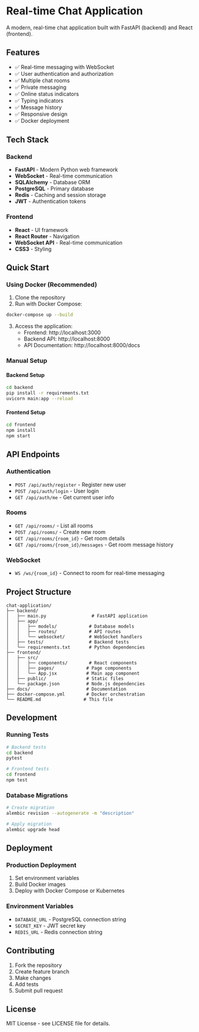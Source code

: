 # Real-time Chat Application

A modern, real-time chat application built with FastAPI (backend) and React (frontend).

## Features

- ✅ Real-time messaging with WebSocket
- ✅ User authentication and authorization
- ✅ Multiple chat rooms
- ✅ Private messaging
- ✅ Online status indicators
- ✅ Typing indicators
- ✅ Message history
- ✅ Responsive design
- ✅ Docker deployment

## Tech Stack

### Backend
- **FastAPI** - Modern Python web framework
- **WebSocket** - Real-time communication
- **SQLAlchemy** - Database ORM
- **PostgreSQL** - Primary database
- **Redis** - Caching and session storage
- **JWT** - Authentication tokens

### Frontend
- **React** - UI framework
- **React Router** - Navigation
- **WebSocket API** - Real-time communication
- **CSS3** - Styling

## Quick Start

### Using Docker (Recommended)

1. Clone the repository
2. Run with Docker Compose:
```bash
docker-compose up --build
```

3. Access the application:
   - Frontend: http://localhost:3000
   - Backend API: http://localhost:8000
   - API Documentation: http://localhost:8000/docs

### Manual Setup

#### Backend Setup
```bash
cd backend
pip install -r requirements.txt
uvicorn main:app --reload
```

#### Frontend Setup
```bash
cd frontend
npm install
npm start
```

## API Endpoints

### Authentication
- `POST /api/auth/register` - Register new user
- `POST /api/auth/login` - User login
- `GET /api/auth/me` - Get current user info

### Rooms
- `GET /api/rooms/` - List all rooms
- `POST /api/rooms/` - Create new room
- `GET /api/rooms/{room_id}` - Get room details
- `GET /api/rooms/{room_id}/messages` - Get room message history

### WebSocket
- `WS /ws/{room_id}` - Connect to room for real-time messaging

## Project Structure

```
chat-application/
├── backend/
│   ├── main.py                 # FastAPI application
│   ├── app/
│   │   ├── models/            # Database models
│   │   ├── routes/            # API routes
│   │   └── websocket/         # WebSocket handlers
│   ├── tests/                 # Backend tests
│   └── requirements.txt       # Python dependencies
├── frontend/
│   ├── src/
│   │   ├── components/        # React components
│   │   ├── pages/            # Page components
│   │   └── App.jsx           # Main app component
│   ├── public/               # Static files
│   └── package.json          # Node.js dependencies
├── docs/                     # Documentation
├── docker-compose.yml        # Docker orchestration
└── README.md                # This file
```

## Development

### Running Tests
```bash
# Backend tests
cd backend
pytest

# Frontend tests
cd frontend
npm test
```

### Database Migrations
```bash
# Create migration
alembic revision --autogenerate -m "description"

# Apply migration
alembic upgrade head
```

## Deployment

### Production Deployment
1. Set environment variables
2. Build Docker images
3. Deploy with Docker Compose or Kubernetes

### Environment Variables
- `DATABASE_URL` - PostgreSQL connection string
- `SECRET_KEY` - JWT secret key
- `REDIS_URL` - Redis connection string

## Contributing

1. Fork the repository
2. Create feature branch
3. Make changes
4. Add tests
5. Submit pull request

## License

MIT License - see LICENSE file for details.
